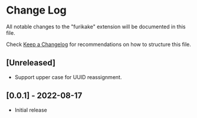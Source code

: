 # Change Log

All notable changes to the "furikake" extension will be documented in this file.

Check [Keep a Changelog](http://keepachangelog.com/) for recommendations on how to structure this file.

## [Unreleased]

- Support upper case for UUID reassignment.

## [0.0.1] - 2022-08-17

- Initial release
